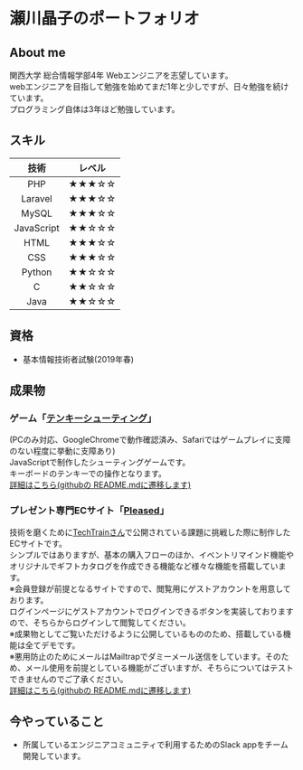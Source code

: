 # 瀬川晶子のポートフォリオ

## About me
関西大学 総合情報学部4年 Webエンジニアを志望しています。<br>
webエンジニアを目指して勉強を始めてまだ1年と少しですが、日々勉強を続けています。<br>
プログラミング自体は3年ほど勉強しています。

## スキル
| 技術 | レベル |
|:----:|:----:|
| PHP | ★★★☆☆ |
| Laravel | ★★★☆☆ |
| MySQL | ★★★☆☆ |
| JavaScript | ★★☆☆☆ |
| HTML | ★★★☆☆ |
| CSS | ★★★☆☆ |
| Python | ★★☆☆☆ |
| C | ★★☆☆☆ |
| Java | ★★☆☆☆ |

## 資格
- 基本情報技術者試験(2019年春)

## 成果物
### ゲーム「[テンキーシューティング](http://seg218.sakura.ne.jp/numeric_keypad_shooting/)」
(PCのみ対応、GoogleChromeで動作確認済み、Safariではゲームプレイに支障のない程度に挙動に支障あり)<br>
JavaScriptで制作したシューティングゲームです。<br>
キーボードのテンキーでの操作となります。<br>
[詳細はこちら(githubの README.mdに遷移します)](https://github.com/shoko218/numeric_keypad_shooting/blob/master/README.md)
### プレゼント専門ECサイト「[Pleased](https://tanp-mission.tk/)」
技術を磨くために[TechTrainさん](https://techbowl.co.jp/techtrain)で公開されている課題に挑戦した際に制作したECサイトです。<br>
シンプルではありますが、基本の購入フローのほか、イベントリマインド機能やオリジナルでギフトカタログを作成できる機能など様々な機能を搭載しています。<br>
※会員登録が前提となるサイトですので、閲覧用にゲストアカウントを用意しております。<br>
ログインページにゲストアカウントでログインできるボタンを実装しておりますので、そちらからログインして閲覧してください。<br>
※成果物としてご覧いただけるように公開しているもののため、搭載している機能は全てデモです。<br>
※悪用防止のためにメールはMailtrapでダミーメール送信をしています。そのため、メール使用を前提としている機能がございますが、そちらについてはテストできませんのでご了承ください。<br>
[詳細はこちら(githubの README.mdに遷移します)](https://github.com/shoko218/tanp_mission/blob/master/README.md)
## 今やっていること
- 所属しているエンジニアコミュニティで利用するためのSlack appをチーム開発しています。<br>
